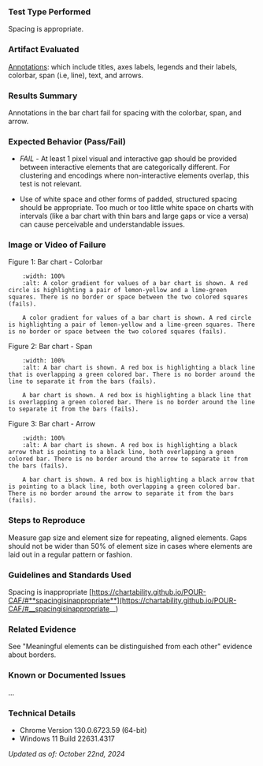 ### Test Type Performed

Spacing is appropriate.

### Artifact Evaluated

[Annotations](https://docs.bokeh.org/en/latest/docs/user_guide/interaction.html): which include titles, axes labels, legends and their labels, colorbar, span (i.e, line), text, and arrows.

### Results Summary

Annotations in the bar chart fail for spacing with the colorbar, span, and arrow.

### Expected Behavior (Pass/Fail)

- _FAIL_ - At least 1 pixel visual and interactive gap should be provided between interactive elements that are categorically different. For clustering and encodings where non-interactive elements overlap, this test is not relevant.

- Use of white space and other forms of padded, structured spacing should be appropriate. Too much or too little white space on charts with intervals (like a bar chart with thin bars and large gaps or vice a versa) can cause perceivable and understandable issues.

### Image or Video of Failure

Figure 1: Bar chart - Colorbar

```{figure} ./assets/annotations_meaningful-elements_1.png
    :width: 100%
    :alt: A color gradient for values of a bar chart is shown. A red circle is highlighting a pair of lemon-yellow and a lime-green squares. There is no border or space between the two colored squares (fails).

    A color gradient for values of a bar chart is shown. A red circle is highlighting a pair of lemon-yellow and a lime-green squares. There is no border or space between the two colored squares (fails).
```

Figure 2: Bar chart - Span

```{figure} ./assets/annotations_meaningful-elements_2.png
    :width: 100%
    :alt: A bar chart is shown. A red box is highlighting a black line that is overlapping a green colored bar. There is no border around the line to separate it from the bars (fails).

    A bar chart is shown. A red box is highlighting a black line that is overlapping a green colored bar. There is no border around the line to separate it from the bars (fails).
```

Figure 3: Bar chart - Arrow

```{figure} ./assets/annotations_meaningful-elements_3.png
    :width: 100%
    :alt: A bar chart is shown. A red box is highlighting a black arrow that is pointing to a black line, both overlapping a green colored bar. There is no border around the arrow to separate it from the bars (fails).

    A bar chart is shown. A red box is highlighting a black arrow that is pointing to a black line, both overlapping a green colored bar. There is no border around the arrow to separate it from the bars (fails).
```

### Steps to Reproduce

Measure gap size and element size for repeating, aligned elements. Gaps should not be wider than 50% of element size in cases where elements are laid out in a regular pattern or fashion.

### Guidelines and Standards Used

Spacing is inappropriate [https://chartability.github.io/POUR-CAF/#**spacingisinappropriate**](https://chartability.github.io/POUR-CAF/#__spacingisinappropriate__)

### Related Evidence

See "Meaningful elements can be distinguished from each other" evidence about borders.

### Known or Documented Issues

...

### Technical Details

- Chrome Version 130.0.6723.59 (64-bit)
- Windows 11 Build 22631.4317

_Updated as of: October 22nd, 2024_

<!-- ### Notes
A seasoned SR (screen reader) user could have the knowledge to navigate and explore webpages and graphs with more nuance, whether through manual mode switching, certain key shortcuts, etc. These tests are done by a sighted user with the SR’s default options and performed as if a new or beginner user is interacting with these elements. We would expect that all users could be able to navigate smoothly, regardless of experience levels.  -->
